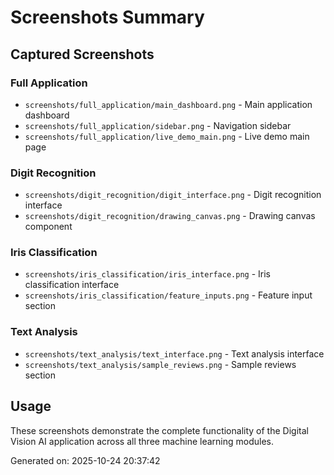 # Screenshots Summary

## Captured Screenshots

### Full Application
- `screenshots/full_application/main_dashboard.png` - Main application dashboard
- `screenshots/full_application/sidebar.png` - Navigation sidebar
- `screenshots/full_application/live_demo_main.png` - Live demo main page

### Digit Recognition
- `screenshots/digit_recognition/digit_interface.png` - Digit recognition interface
- `screenshots/digit_recognition/drawing_canvas.png` - Drawing canvas component

### Iris Classification  
- `screenshots/iris_classification/iris_interface.png` - Iris classification interface
- `screenshots/iris_classification/feature_inputs.png` - Feature input section

### Text Analysis
- `screenshots/text_analysis/text_interface.png` - Text analysis interface
- `screenshots/text_analysis/sample_reviews.png` - Sample reviews section

## Usage
These screenshots demonstrate the complete functionality of the Digital Vision AI application across all three machine learning modules.

Generated on: 2025-10-24 20:37:42
